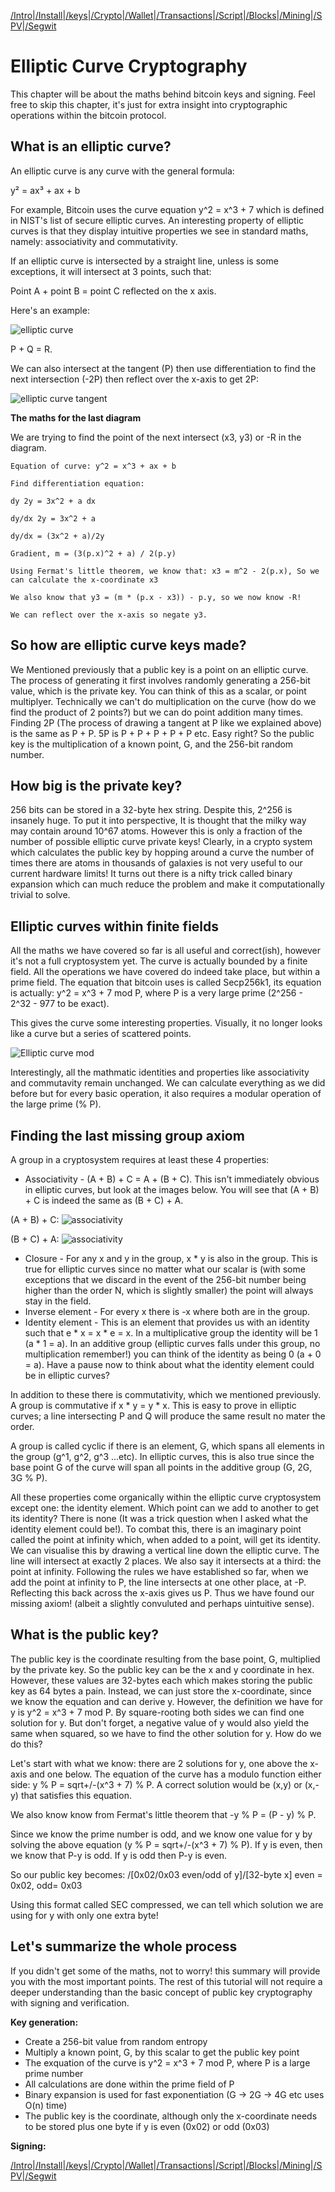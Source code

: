 [/Intro](/index.md)|[/Install](/install.md)|[/keys](/keys.md)|[/Crypto](ecc.md)|[/Wallet](wallet.md)|[/Transactions](transactions.md)|[/Script](script.md)|[/Blocks](blocks.md)|[/Mining](/mining.md)|[/SPV](spv.md)|[/Segwit](segwit.md)

# Elliptic Curve Cryptography

This chapter will be about the maths behind bitcoin keys and signing. Feel free to skip this chapter, it's just for extra insight into cryptographic operations within the bitcoin protocol. 

## What is an elliptic curve? 

An elliptic curve is any curve with the general formula:

y² = ax³ + ax + b

For example, Bitcoin uses the curve equation y^2 = x^3 + 7 which is defined in NIST's list of secure elliptic curves. An interesting property of elliptic curves is that they display intuitive properties we see in standard maths, namely: associativity and commutativity.

If an elliptic curve is intersected by a straight line, unless is some exceptions, it will intersect at 3 points, such that: 

Point A + point B = point C reflected on the x axis. 

Here's an example:

![elliptic curve](/assets/ellipticcurve1.png)

P + Q = R.

We can also intersect at the tangent (P) then use differentiation to find the next intersection (-2P) then reflect over the x-axis to get 2P:

![elliptic curve tangent](/assets/ellipticcurve2.jpeg)

**The maths for the last diagram**

We are trying to find the point of the next intersect (x3, y3) or -R in the diagram.
```
Equation of curve: y^2 = x^3 + ax + b

Find differentiation equation: 

dy 2y = 3x^2 + a dx

dy/dx 2y = 3x^2 + a

dy/dx = (3x^2 + a)/2y

Gradient, m = (3(p.x)^2 + a) / 2(p.y)

Using Fermat's little theorem, we know that: x3 = m^2 - 2(p.x), So we can calculate the x-coordinate x3

We also know that y3 = (m * (p.x - x3)) - p.y, so we now know -R!

We can reflect over the x-axis so negate y3.
```

## So how are elliptic curve keys made?

We Mentioned previously that a public key is a point on an elliptic curve. The process of generating it first involves randomly generating a 256-bit value, which is the private key. You can think of this as a scalar, or point multiplyer. Technically we can't do multiplication on the curve (how do we find the product of 2 points?) but we can do point addition many times. Finding 2P (The process of drawing a tangent at P like we explained above) is the same as P + P. 5P is P + P + P + P + P etc. Easy right? So the public key is the multiplication of a known point, G, and the 256-bit random number. 

## How big is the private key?

256 bits can be stored in a 32-byte hex string. Despite this, 2^256 is insanely huge. To put it into perspective, It is thought that the milky way may contain around 10^67 atoms. However this is only a fraction of the number of possible elliptic curve private keys! Clearly, in a crypto system which calculates the public key by hopping around a curve the number of times there are atoms in thousands of galaxies is not very useful to our current hardware limits! It turns out there is a nifty trick called binary expansion which can much reduce the problem and make it computationally trivial to solve.

## Elliptic curves within finite fields

All the maths we have covered so far is all useful and correct(ish), however it's not a full cryptosystem yet. The curve is actually bounded by a finite field. All the operations we have covered do indeed take place, but within a prime field. The equation that bitcoin uses is called Secp256k1, its equation is actually: y^2 = x^3 + 7 mod P, where P is a very large prime (2^256 - 2^32 - 977 to be exact). 

This gives the curve some interesting properties. Visually, it no longer looks like a curve but a series of scattered points.

![Elliptic curve mod](/assets/ellipticcurve3.png)

Interestingly, all the mathmatic identities and properties like associativity and commutavity remain unchanged. We can calculate everything as we did before but for every basic operation, it also requires a modular operation of the large prime (% P).

## Finding the last missing group axiom

A group in a cryptosystem requires at least these 4 properties:

- Associativity - (A + B) + C = A + (B + C). This isn't immediately obvious in elliptic curves, but look at the images below. You will see that (A + B) + C is indeed the same as (B + C) + A. 

(A + B) + C:
![associativity](/assets/associative1.png)

(B + C) + A:
![associativity](/assets/associative2.png)

- Closure - For any x and y in the group, x * y is also in the group. This is true for elliptic curves since no matter what our scalar is (with some exceptions that we discard     in the event of the 256-bit number being higher than the order N, which is slightly smaller) the point will always stay in the field.  
- Inverse element - For every x there is -x where both are in the group. 
- Identity element - This is an element that provides us with an identity such that e * x = x * e = x. In a multiplicative group the identity will be 1 (a * 1 = a). In an        additive group (elliptic curves falls under this group, no multiplication remember!) you can think of the identity as being 0 (a + 0 = a). Have a pause now to think about what the identity element could be in elliptic curves? 

In addition to these there is commutativity, which we mentioned previously. A group is commutative if x * y = y * x. This is easy to prove in elliptic curves; a line intersecting P and Q will produce the same result no mater the order.

A group is called cyclic if there is an element, G, which spans all elements in the group (g^1, g^2, g^3 ...etc). In elliptic curves, this is also true since the base point G of the curve will span all points in the additive group (G, 2G, 3G % P).

All these properties come organically within the elliptic curve cryptosystem except one: the identity element. Which point can we add to another to get its identity? There is none (It was a trick question when I asked what the identity element could be!). To combat this, there is an imaginary point called the point at infinity which, when added to a point, will get its identity. We can visualise this by drawing a vertical line down the elliptic curve. The line will intersect at exactly 2 places. We also say it intersects at a third: the point at infinity. Following the rules we have established so far, when we add the point at infinity to P, the line intersects at one other place, at -P. Reflecting this back across the x-axis gives us P. Thus we have found our missing axiom! (albeit a slightly convuluted and perhaps uintuitive sense).

## What is the public key?

The public key is the coordinate resulting from the base point, G, multiplied by the private key. So the public key can be the x and y coordinate in hex. However, these values are 32-bytes each which makes storing the public key as 64 bytes a pain. Instead, we can just store the x-coordinate, since we know the equation and can derive y. However, the definition we have for y is y^2 = x^3 + 7 mod P. By square-rooting both sides we can find one solution for y. But don't forget, a negative value of y would also yield the same when squared, so we have to find the other solution for y. How do we do this?

Let's start with what we know: there are 2 solutions for y, one above the x-axis and one below. The equation of the curve has a modulo function either side: y % P = sqrt+/-(x^3 + 7) % P. A correct solution would be (x,y) or (x,-y) that satisfies this equation.

We also know know from Fermat's little theorem that -y % P = (P - y) % P. 

Since we know the prime number is odd, and we know one value for y by solving the above equation (y % P = sqrt+/-(x^3 + 7) % P). If y is even, then we know that P-y is odd. If y is odd then P-y is even. 

So our public key becomes:
/[0x02/0x03 even/odd of y]/[32-byte x]
even = 0x02, odd= 0x03

Using this format called SEC compressed, we can tell which solution we are using for y with only one extra byte!

## Let's summarize the whole process

If you didn't get some of the maths, not to worry! this summary will provide you with the most important points. The rest of this tutorial will not require a deeper understanding than the basic concept of public key cryptography with signing and verification.

**Key generation:**
- Create a 256-bit value from random entropy
- Multiply a known point, G, by this scalar to get the public key point
- The exquation of the curve is y^2 = x^3 + 7 mod P, where P is a large prime number
- All calculations are done within the prime field of P
- Binary expansion is used for fast exponentiation (G -> 2G -> 4G etc uses O(n) time)
- The public key is the coordinate, although only the x-coordinate needs to be stored plus one byte if y is even (0x02) or odd (0x03)

**Signing:**



[/Intro](/index.md)|[/Install](/install.md)|[/keys](/keys.md)|[/Crypto](ecc.md)|[/Wallet](wallet.md)|[/Transactions](transactions.md)|[/Script](script.md)|[/Blocks](blocks.md)|[/Mining](/mining.md)|[/SPV](spv.md)|[/Segwit](segwit.md)
